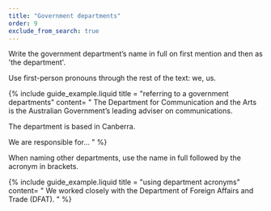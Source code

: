 ```yaml
---
title: "Government departments"
order: 9
exclude_from_search: true
---
```


Write the government department’s name in full on first mention and then as 'the department'.

Use first-person pronouns through the rest of the text: we, us.

{% include guide_example.liquid
  title = "referring to a government departments"
  content= "
The Department for Communication and the Arts is the Australian Government’s leading adviser on communications.

The department is based in Canberra.

We are responsible for...
"
%}

When naming other departments, use the name in full followed by the acronym in brackets.

{% include guide_example.liquid
  title = "using department acronyms"
  content= "
We worked closely with the Department of Foreign Affairs and Trade (DFAT).
"
%}
